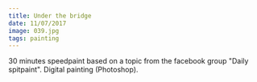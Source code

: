 ```yaml
---
title: Under the bridge
date: 11/07/2017
image: 039.jpg
tags: painting
---
```


30 minutes speedpaint based on a topic from the facebook group "Daily spitpaint".
Digital painting (Photoshop).
